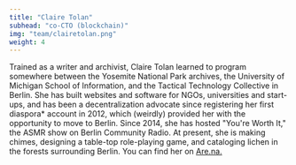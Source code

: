 ```yaml
---
title: "Claire Tolan"
subhead: "co-CTO (blockchain)"
img: "team/clairetolan.png"
weight: 4
---
```

Trained as a writer and archivist, Claire Tolan learned to program somewhere between the Yosemite National Park archives, the University of Michigan School of Information, and the Tactical Technology Collective in Berlin. She has built websites and software for NGOs, universities and start-ups, and has been a decentralization advocate since registering her first diaspora* account in 2012, which (weirdly) provided her with the opportunity to move to Berlin. Since 2014, she has hosted "You're Worth It," the ASMR show on Berlin Community Radio. At present, she is making chimes, designing a table-top role-playing game, and cataloging lichen in the forests surrounding Berlin. You can find her on <a href="https://are.na/claire-tolan" target="_blank" class="link black underline">Are.na.</a>
